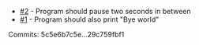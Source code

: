  - [#2](https://github.com/sverrenCP/HelloWorld/issues/2) - Program should pause two seconds in between
 - [#1](https://github.com/sverrenCP/HelloWorld/issues/1) - Program should also print "Bye world"

Commits: 5c5e6b7c5e...29c759fbf1
